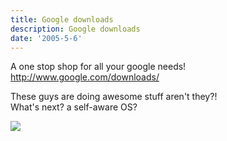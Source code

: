 ```yaml
---
title: Google downloads
description: Google downloads
date: '2005-5-6'
---
```


A one stop shop for all your google needs!  
http://www.google.com/downloads/

These guys are doing awesome stuff aren't they?!  
What's next? a self-aware OS?

![](/images/7854873-111534111830947992?l=shvelmur.blogspot.com)